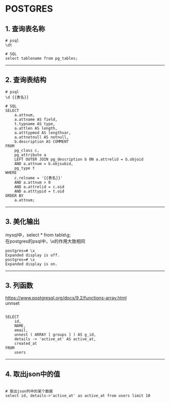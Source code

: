 # POSTGRES

## 1. 查询表名称
```
# psql
\dt

# SQL
select tablename from pg_tables;
```
----

## 2. 查询表结构
```
# psql
\d {{表名}}

# SQL
SELECT
	a.attnum,
	a.attname AS field,
	t.typname AS type,
	a.attlen AS length,
	a.atttypmod AS lengthvar,
	a.attnotnull AS notnull,
	b.description AS COMMENT 
FROM
	pg_class c,
	pg_attribute a
	LEFT OUTER JOIN pg_description b ON a.attrelid = b.objoid 
	AND a.attnum = b.objsubid,
	pg_type t 
WHERE
	c.relname = '{{表名}}' 
	AND a.attnum > 0 
	AND a.attrelid = c.oid 
	AND a.atttypid = t.oid 
ORDER BY
	a.attnum;
```
----

## 3. 美化输出
mysql中，select * from table\g;  
在postgres的psql中，\x的作用大致相同
```
postgres=# \x
Expanded display is off.
postgres=# \x
Expanded display is on.
```
----

## 3. 列函数
https://www.postgresql.org/docs/9.2/functions-array.html  
unnset
```

SELECT
	id,
	NAME,
	email,
	unnest ( ARRAY [ groups ] ) AS g_id,
	details -> 'active_at' AS active_at,
	created_at 
FROM
	users

```
----

## 4. 取出json中的值

```

# 取出json列中的某个数据
select id, details->'active_at' as active_at from users limit 10

```
